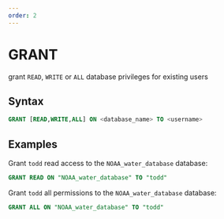 ```yaml
---
order: 2
---
```


# GRANT

grant `READ`, `WRITE` or `ALL` database privileges for existing users

## Syntax

```sql
GRANT [READ,WRITE,ALL] ON <database_name> TO <username>
```

## Examples

Grant `todd` read access to the `NOAA_water_database` database:

```sql
GRANT READ ON "NOAA_water_database" TO "todd"
```

Grant `todd` all permissions to the `NOAA_water_database` database:

```sql
GRANT ALL ON "NOAA_water_database" TO "todd"
```